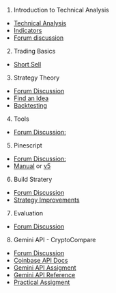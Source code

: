 1. Introduction to Technical Analysis
- [Technical Analysis](https://medium.com/@cryptocreddy/does-technical-analysis-work-fa90413a8328)
- [Indicators](https://www.investopedia.com/articles/active-trading/041814/four-most-commonlyused-indicators-trend-trading.asp)
- [Forum discussion](https://forum.ivanontech.com/t/introduction-to-technical-analysis-discussion/7689)

2. Trading Basics
- [Short Sell](https://www.investopedia.com/university/shortselling/shortselling1.asp)

3. Strategy Theory
- [Forum Discussion](https://forum.ivanontech.com/t/building-a-strategy-theory-discussion/7692)
- [Find an Idea](https://studygroup.moralis.io/t/trading-assignment-find-an-idea/7683/11)
- [Backtesting](https://mechanicalforex.com/2010/10/optimizing-without-curve-fitting-six-tips-to-avoid-over-optimization.html)

4. Tools
- [Forum Discussion:](https://forum.ivanontech.com/t/tools-discussion/7693)

5. Pinescript
- [Forum Discussion:](https://forum.ivanontech.com/t/pinescript-discussion/7694)
- [Manual](https://www.tradingview.com/study-script-reference/) or [v5](tradingview.com/pine-script-reference/v5/)

6. Build Stratery
- [Forum Discussion](https://forum.ivanontech.com/t/building-a-strategy-discussion/7695)
- [Strategy Improvements](https://studygroup.moralis.io/t/reading-assignment-strategy-improvements/7686)

7. Evaluation
- [Forum Discussion](https://forum.ivanontech.com/t/evaluation-discussion/7696)

8. Gemini API - CryptoCompare
- [Forum Discussion](https://forum.ivanontech.com/t/javascript-bot-programming-using-gemini-api-nodejs-and-cryptocompare-discussion/7691)
- [Coinbase API Docs](https://docs.pro.coinbase.com/#introduction)
- [Gemini API Assigment](https://studygroup.moralis.io/t/gemini-api-practical-assignment/7684)
- [Gemini API Reference](https://docs.gemini.com/rest-api/)
- [Practical Assigment](https://studygroup.moralis.io/t/creating-daily-and-minutely-ma-practical-assignment/7687)